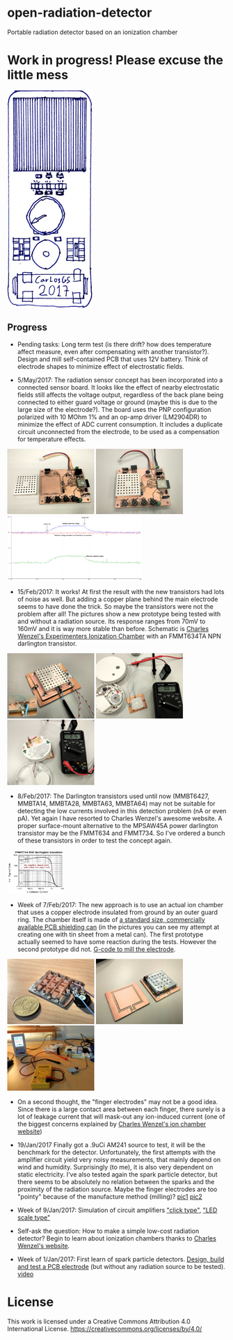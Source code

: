 # open-radiation-detector
Portable radiation detector based on an ionization chamber

# Work in progress! Please excuse the little mess

![](pictures/ORD_sketch_15jan2017.jpg)

Progress
--
- Pending tasks: Long term test (is there drift? how does temperature affect measure, even after compensating with another transistor?). Design and mill self-contained PCB that uses 12V battery. Think of electrode shapes to minimize effect of electrostatic fields.

- 5/May/2017: The radiation sensor concept has been incorporated into a connected sensor board. It looks like the effect of nearby electrostatic fields still affects the voltage output, regardless of the back plane being connected to either guard voltage or ground (maybe this is due to the large size of the electrode?). The board uses the PNP configuration polarized with 10 MOhm 1% and an op-amp driver (LM2904DR) to minimize the effect of ADC current consumption. It includes a duplicate circuit unconnected from the electrode, to be used as a compensation for temperature effects.

<img src="pictures/it3_uncovered_17apr2017.jpg" height="150px"/>
<img src="pictures/it3_17apr2017.jpg" height="150px"/>
<img src="pictures/voltage_output_5may2017.png" height="150px"/>

- 15/Feb/2017: It works! At first the result with the new transistors had lots of noise as well. But adding a copper plane behind the main electrode seems to have done the trick. So maybe the transistors were not the problem after all! The pictures show a new prototype being tested with and without a radiation source. Its response ranges from 70mV to 160mV and it is way more stable than before. Schematic is [Charles Wenzel's Experimenters Ionization Chamber](http://www.techlib.com/science/ion.html#Experimenters%20Chamber) with an FMMT634TA NPN darlington transistor.

<img src="pictures/it2_3rdPrototype_15feb2017.jpg" height="150px"/>
<img src="pictures/testing_3rdProt_background_15feb2017.jpg" height="150px"/>
<img src="pictures/testing_3rdProt_withSource_15feb2017.jpg" height="150px"/>

- 8/Feb/2017: The Darlington transistors used until now (MMBT6427, MMBTA14, MMBTA28, MMBTA63, MMBTA64) may not be suitable for detecting the low currents involved in this detection problem (nA or even pA). Yet again I have resorted to Charles Wenzel's awesome website. A proper surface-mount alternative to the MPSAW45A power darlington transistor may be the FMMT634 and FMMT734. So I've ordered a bunch of these transistors in order to test the concept again.

<img src="pictures/FMMT734_gain.png" height="100px"/>

- Week of 7/Feb/2017: The new approach is to use an actual ion chamber that uses a copper electrode insulated from ground by an outer guard ring. The chamber itself is made of [a standard size, commercially available PCB shielding can](http://www.mouser.es/Search/ProductDetail.aspx?R=BMI-S-104virtualkey64820000virtualkey739-BMI-S-104) (in the pictures you can see my attempt at creating one with tin sheet from a metal can). The first prototype actually seemed to have some reaction during the tests. However the second prototype did not. [G-code to mill the electrode](http://jscut.org/jscut.html?gist=c962737e35c9f9b0445b82d079ceb10d).

<img src="pictures/it2_1stPrototype_6feb2017.jpg" height="150px"/>
<img src="pictures/it2_2ndPrototype_7feb2017.jpg" height="150px"/>
<img src="pictures/testing_it2_2ndPrototype_7feb2017.jpg" height="150px"/>

- On a second thought, the "finger electrodes" may not be a good idea. Since there is a large contact area between each finger, there surely is a lot of leakage current that will mask-out any ion-induced current (one of the biggest concerns explained by [Charles Wenzel's ion chamber website](http://www.techlib.com/science/ion.html))

- 19/Jan/2017 Finally got a .9uCi AM241 source to test, it will be the benchmark for the detector. Unfortunately, the first attempts with the amplifier circuit yield very noisy measurements, that mainly depend on wind and humidity. Surprisingly (to me), it is also very dependent on static electricity. I've also tested again the spark particle detector, but there seems to be absolutely no relation between the sparks and the proximity of the radiation source. Maybe the finger electrodes are too "pointy" because of the manufacture method (milling)? [pic1](pictures/fingerElectrodeZoom1_19Jan2017.jpg) [pic2](pictures/fingerElectrodeZoom2_19Jan2017.jpg)

- Week of 9/Jan/2017: Simulation of circuit amplifiers ["click type"](http://lushprojects.com/circuitjs/circuitjs.html?cct=$+1+0.000015625+31.41906602856942+68+5+50%0Ag+928+416+928+464+0%0A177+928+224+912+352+0+0.7312725129613747+0.7310030522124785+0.000049999999999999996+0.002+12%0Ac+800+320+800+384+0+0.000022000000000000003+0.7321707154576954%0Ag+800+384+800+432+0%0Ar+800+320+736+320+0+8200%0Ar+800+320+896+320+0+33000%0A211+928+352+976+304+0+1+8000+1%0Ar+928+416+928+352+0+40%0Aw+800+320+928+224+0%0Ac+880+112+880+160+0+0.000022000000000000003+6.122038321055448%0AR+880+112+832+80+0+0+40+8.4+0+0+0.5%0Ar+944+112+944+160+0+33000%0Aw+880+112+944+112+0%0Aw+880+160+944+160+0%0A162+944+160+928+224+1+2.1+1+0+0+0.01%0Aw+688+288+688+160+0%0Aw+640+160+688+160+0%0Aw+640+192+640+160+0%0Ar+272+304+336+208+0+1000000000%0Ar+640+224+640+304+0+18%0Aw+624+448+688+448+0%0Aw+736+320+688+320+0%0Ar+688+320+688+448+0+220.00000000000003%0Aw+304+336+336+448+0%0Aw+624+448+336+448+0%0Aw+592+208+336+208+0%0A174+272+368+304+304+0+200000000000+0.9851000000000001+Resistance%0Ag+624+448+624+480+0%0At+640+304+688+304+0+1+-0.1533803623127099+0.664742220730739+20000%0At+592+208+640+208+0+-1+-0.263860697764259+-0.4172092930979039+20000%0Aw+688+160+880+112+0%0Ao+7+64+0+2337+0.5846006549323611+0.023384026197294447+0+-1+0%0Ao+14+64+0+2337+1.25+0.0015625+1+-1+0%0Ao+4+1024+0+2337+5+0.0015625+2+-1+0%0Ao+21+64+0+2338+10+0.00078125+3+-1+0%0A), ["LED scale type"](http://lushprojects.com/circuitjs/circuitjs.html?cct=$+1+0.000015625+31.41906602856942+68+5+50%0Ar+784+320+784+464+0+167%0AR+432+96+384+64+0+0+40+12+0+0+0.5%0A162+720+336+720+400+1+2.35+1+0+0+0.02%0Aw+496+176+496+96+0%0Aw+432+96+496+96+0%0Aw+432+128+432+96+0%0Aw+96+272+128+384+0%0Aw+288+384+128+384+0%0Aw+384+144+128+144+0%0A174+64+304+96+240+0+100000000000+0.49010000000000004+Resistance%0Ag+432+384+432+416+0%0At+464+192+496+192+0+1+-6.516184439164558+0.5942797072286803+20000%0At+384+144+432+144+0+-1+6.075435564035981+-0.44074887512857686+20000%0Ar+432+384+288+384+0+1000%0A162+592+208+592+272+1+2.4+0+1+0+0.02%0A162+656+272+656+336+1+2.35+1+1+0+0.02%0Ag+656+464+656+496+0%0Aw+592+464+656+464+0%0Aw+592+208+784+208+0%0Ar+592+464+592+272+0+2700%0Ar+720+464+720+400+0+470%0Ar+656+464+656+336+0+1800%0Aw+592+208+496+208+0%0Aw+656+464+720+464+0%0Aw+720+464+784+464+0%0Aw+592+272+656+272+0%0Aw+656+336+720+336+0%0Aw+432+160+464+192+0%0Az+784+320+784+208+1+0.805904783+5%0A174+432+240+464+304+0+10000000+0.12380000000000002+Resistance%0Aw+432+240+432+160+0%0Aw+432+384+432+304+0%0Aw+432+304+464+272+0%0Aw+64+240+128+144+0%0Ao+22+64+0+2338+20+0.05+0+-1+0%0Ao+0+64+0+2337+5+0.05+1+-1+0%0A)

- Self-ask the question: How to make a simple low-cost radiation detector? Begin to learn about ionization chambers thanks to [Charles Wenzel's website](http://www.techlib.com/science/ion.html).

- Week of 1/Jan/2017: First learn of spark particle detectors. [Design, build and test a PCB electrode](https://github.com/vlachoudis/bCNC/pull/480) (but without any radiation source to be tested). [video](https://www.youtube.com/watch?v=s3N2EDGwe9U)



# License
This work is licensed under a Creative Commons Attribution 4.0 International License.
<https://creativecommons.org/licenses/by/4.0/>

